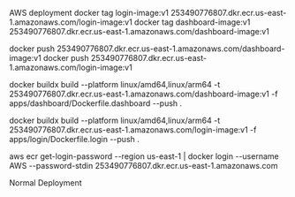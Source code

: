 
AWS deployment
docker tag login-image:v1 253490776807.dkr.ecr.us-east-1.amazonaws.com/login-image:v1
docker tag dashboard-image:v1 253490776807.dkr.ecr.us-east-1.amazonaws.com/dashboard-image:v1

docker push 253490776807.dkr.ecr.us-east-1.amazonaws.com/dashboard-image:v1
docker push 253490776807.dkr.ecr.us-east-1.amazonaws.com/login-image:v1

docker buildx build --platform linux/amd64,linux/arm64 -t 253490776807.dkr.ecr.us-east-1.amazonaws.com/dashboard-image:v1 -f apps/dashboard/Dockerfile.dashboard --push .

docker buildx build --platform linux/amd64,linux/arm64 -t 253490776807.dkr.ecr.us-east-1.amazonaws.com/login-image:v1 -f apps/login/Dockerfile.login --push .

aws ecr get-login-password --region us-east-1 | docker login --username AWS --password-stdin 253490776807.dkr.ecr.us-east-1.amazonaws.com

Normal Deployment


